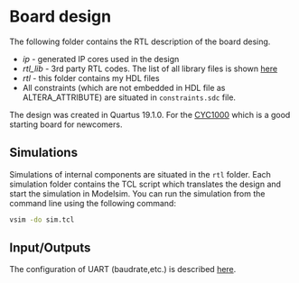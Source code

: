 # Board design

The following folder contains the RTL description of the board desing.

* _ip_ - generated IP cores used in the design
* _rtl_lib_ - 3rd party RTL codes. The list of all library files is shown [here](https://github.com/benycze/fpga-brainfuck)
* _rtl_ - this folder contains my HDL files
* All constraints (which are not embedded in HDL file as ALTERA_ATTRIBUTE) are situated in `constraints.sdc` file. 

The design was created in Quartus 19.1.0. For the [CYC1000](https://shop.trenz-electronic.de/en/Products/Trenz-Electronic/CYC1000-Intel-Cyclone-10/) which is a good starting board for newcomers.

## Simulations

Simulations of internal components are situated in the `rtl` folder. 
Each simulation folder contains the TCL script which translates the design and 
start the simulation in Modelsim.
You can run the simulation from the command line using the following command:

```bash
vsim -do sim.tcl
```

## Input/Outputs

The configuration of UART (baudrate,etc.) is described [here](https://github.com/benycze/fpga-brainfuck/tree/master/sw). 

